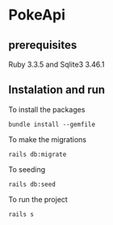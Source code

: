 # PokeApi

## prerequisites

Ruby 3.3.5 and Sqlite3 3.46.1

## Instalation and run

To install the packages
```
bundle install --gemfile
```

To make the migrations
```
rails db:migrate
```

To seeding
```
rails db:seed
```


To run the project
```
rails s
```
